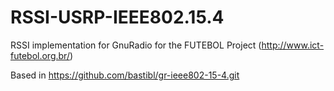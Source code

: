 # RSSI-USRP-IEEE802.15.4
RSSI implementation for GnuRadio for the FUTEBOL Project (http://www.ict-futebol.org.br/)

Based in https://github.com/bastibl/gr-ieee802-15-4.git

